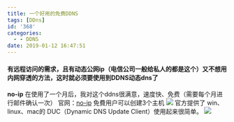 ```yaml
---
title: 一个好用的免费DDNS
tags: [DDns]
id: '368'
categories:
  - - DDNS
date: 2019-01-12 16:47:51
---
```


#### 有远程访问的需求，且有动态公网ip（电信公司一般给私人的都是这个）又不想用内网穿透的方法，这时就必须要使用到DDNS动态dns了

**no-ip** 在使用了一个月后，我对这个ddns很满意，速度快、免费（需要每个月进行邮件确认一次） 官网：[no-ip](https://www.noip.com/ "no-ip") 免費用户可以创建3个主机 ![](https://blog.wenboo.top/wp-content/uploads/2019/01/f37995b4cbbeec86e7874d7d72e68ddb.png) 官方提供了 win、linux、mac的 DUC（Dynamic DNS Update Client）使用起来很简单。 ![](https://blog.wenboo.top/wp-content/uploads/2019/01/052ff5368684b69915bf7ec60c95652a.png)